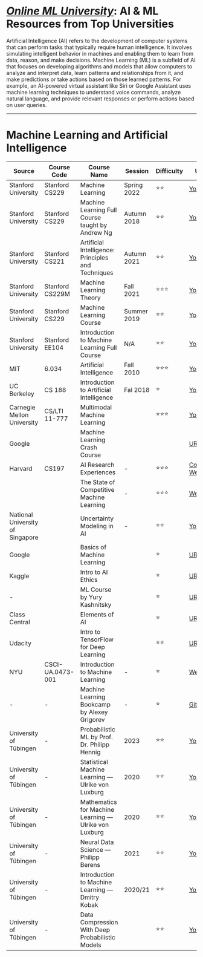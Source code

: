 # [***Online ML University***]((https://github.com/azminewasi/online-ml-university/)): **AI & ML Resources from Top Universities**
Artificial Intelligence (AI) refers to the development of computer systems that can perform tasks that typically require human intelligence. It involves simulating intelligent behavior in machines and enabling them to learn from data, reason, and make decisions. Machine Learning (ML) is a subfield of AI that focuses on developing algorithms and models that allow computers to analyze and interpret data, learn patterns and relationships from it, and make predictions or take actions based on those learned patterns. For example, an AI-powered virtual assistant like Siri or Google Assistant uses machine learning techniques to understand voice commands, analyze natural language, and provide relevant responses or perform actions based on user queries.




---


# **Machine Learning and Artificial Intelligence**
| Source | Course Code | Course Name | Session | Difficulty | URL |
| --- | --- | --- | --- | --- | --- |
| Stanford University | Stanford CS229 | Machine Learning | Spring 2022 | ⭐⭐ | [Youtube](https://www.youtube.com/playlist?list=PLoROMvodv4rNyWOpJg_Yh4NSqI4Z4vOYy) |
| Stanford University | Stanford CS229 | Machine Learning Full Course taught by Andrew Ng | Autumn 2018 | ⭐⭐ | [Youtube](https://youtube.com/watch?v=jGwO_UgTS7I&list=PLoROMvodv4rMiGQp3WXShtMGgzqpfVfbU&pp=iAQB) |
| Stanford University| Stanford CS221 | Artificial Intelligence: Principles and Techniques | Autumn 2021 | ⭐⭐ | [Youtube](https://youtube.com/watch?v=ZiwogMtbjr4&list=PLoROMvodv4rOca_Ovz1DvdtWuz8BfSWL2&pp=iAQB) |
| Stanford University| Stanford CS229M | Machine Learning Theory | Fall 2021 | ⭐⭐⭐ | [Youtube](https://youtube.com/watch?v=I-tmjGFaaBg&list=PLoROMvodv4rP8nAmISxFINlGKSK4rbLKh&pp=iAQB) |
| Stanford University| Stanford CS229 | Machine Learning Course | Summer 2019 | ⭐⭐ | [Youtube](https://youtube.com/watch?v=KzH1ovd4Ots&list=PLoROMvodv4rNH7qL6-efu_q2_bPuy0adh&pp=iAQB) |
| Stanford University| Stanford EE104 | Introduction to Machine Learning Full Course | N/A | ⭐⭐ | [Youtube](https://www.youtube.com/playlist?list=PLoROMvodv4rPh6wa6PGcHH6vMG9sEIPxL) |
| MIT |  6.034 | Artificial Intelligence | Fall 2010 | ⭐⭐⭐ | [Youtube](https://youtube.com/watch?v=TjZBTDzGeGg&list=PLUl4u3cNGP63gFHB6xb-kVBiQHYe_4hSi&pp=iAQB) |
| UC Berkeley | CS 188 | Introduction to Artificial Intelligence | Fal 2018 | ⭐ | [Youtube](https://www.youtube.com/playlist?list=PLsOUugYMBBJENfZ3XAToMsg44W7LeUVhF) |
| Carnegie Mellon University | CS/LTI 11-777 | Multimodal Machine Learning                           | |⭐⭐⭐ | [Youtube](https://lnkd.in/gKFJDbU4)      |
| Google | | Machine Learning Crash Course | | | [URL](https://learndigital.withgoogle.com/digitalunlocked/course/machine-learning-crash-course)| 
| Harvard | CS197 | AI Research Experiences | - | ⭐⭐⭐ | [Course Website](https://www.cs197.seas.harvard.edu/) |
| | | The State of Competitive Machine Learning | - | ⭐⭐⭐ | [Website](https://mlcontests.com/state-of-competitive-machine-learning-2022/?ref=mlctwitter%E2%80%A6#winning-solutions) |
| National University of Singapore | | Uncertainty Modeling in AI | - | ⭐⭐ | [Youtube](https://www.youtube.com/playlist?list=PLxg0CGqViygOb9Eyc8IXM27doxjp2SK0H) |
| Google | | Basics of Machine Learning | | ⭐ | [URL](https://learndigital.withgoogle.com/digitalunlocked/course/learn-python-basics-for-data-analysis)| 
| Kaggle | | Intro to AI Ethics                                | | ⭐ | [URL](https://www.kaggle.com/learn/intro-to-ai-ethics)                                     |
| - || ML Course by Yury Kashnitsky       | | ⭐ |  [URL]([https://www.kaggle.com/learn/intro-to-ai-ethics](https://mlcourse.ai/book/index.html))     |
| Class Central || Elements of AI   | | ⭐ | [URL](https://www.classcentral.com/course/independent-elements-of-ai-12469?utm_source=online-ml-university)     |
| Udacity || Intro to TensorFlow for Deep Learning | | ⭐⭐ | [URL](https://www.udacity.com/course/intro-to-tensorflow-for-deep-learning--ud187)     |
| NYU| CSCI-UA.0473-​001 | Introduction to Machine Learning| - | ⭐ | [Website](https://docs.google.com/document/d/1LKtE2DsNL85iM8JKjc9ourlNX4U_pyrHq1hYWa_m_nU/edit#heading=h.62f44hystje1) |
| -| -| Machine Learning Bookcamp by Alexey Grigorev| - | ⭐ | [GitHub](https://github.com/alexeygrigorev/mlbookcamp-code) |
| University of Tübingen | -|  Probabilistic ML by Prof. Dr. Philipp Hennig| 2023 | ⭐⭐ | [Youtube](https://www.youtube.com/watch?v=TTo2kjrAuTo&list=PL05umP7R6ij2YE8rRJSb-olDNbntAQ_Bx) |
| University of Tübingen | -|  Statistical Machine Learning — Ulrike von Luxburg | 2020 | ⭐⭐ | [Youtube](https://www.youtube.com/playlist?list=PL05umP7R6ij2XCvrRzLokX6EoHWaGA2cC) |
| University of Tübingen | -|  Mathematics for Machine Learning — Ulrike von Luxburg | 2020 | ⭐⭐ | [Youtube](https://www.youtube.com/playlist?list=PL05umP7R6ij1a6KdEy8PVE9zoCv6SlHRS) |
| University of Tübingen | -|  Neural Data Science — Philipp Berens | 2021 | ⭐⭐ | [Youtube](https://www.youtube.com/playlist?list=PL05umP7R6ij3SxudmSWFL_zGh0BMrRdrx) |
| University of Tübingen | -|  Introduction to Machine Learning — Dmitry Kobak | 2020/21 | ⭐⭐ | [Youtube](https://www.youtube.com/playlist?list=PL05umP7R6ij35ShKLDqccJSDntugY4FQT) |
| University of Tübingen | -|  Data Compression With Deep Probabilistic Models |  | ⭐⭐ | [Youtube](https://www.youtube.com/playlist?list=PL05umP7R6ij0Mp1dW2HuXlb-UQIYnv8xK) |






